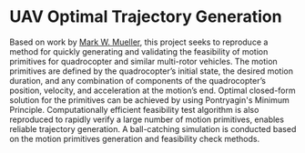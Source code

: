 # UAV Optimal Trajectory Generation
Based on work by [Mark W. Mueller](https://ieeexplore.ieee.org/document/7299672), this project seeks to reproduce a method for quickly generating and validating the feasibility of motion primitives for quadrocopter and similar multi-rotor vehicles. The motion primitives are defined by the quadrocopter’s initial state, the desired motion duration, and any combination of components of the quadrocopter’s position, velocity, and acceleration at the motion’s end.
Optimal closed-form solution for the primitives can be achieved by using Pontryagin's Minimum Principle. Computationally efficient feasibility test algorithm is also reproduced to rapidly verify a large number of motion primitives, enables reliable trajectory generation.
A ball-catching simulation is conducted based on the motion primitives generation and feasibility check methods.  
